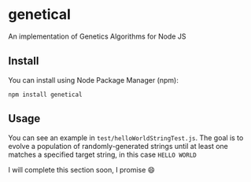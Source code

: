 # genetical
An implementation of Genetics Algorithms for Node JS

## Install

You can install using Node Package Manager (npm):

    npm install genetical

## Usage

You can see an example in `test/helloWorldStringTest.js`. The goal is to evolve a population of randomly-generated strings until at least one matches a specified target string, in this case `HELLO WORLD`

I will complete this section soon, I promise :smile:

